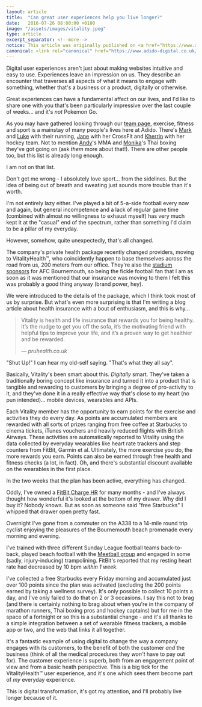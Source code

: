 ```yaml
---
layout: article
title:  "Can great user experiences help you live longer?"
date:   2016-07-26 08:00:00 +0100
image: "/assets/images/vitality.jpeg"
type: article
excerpt_separator: <!--more-->
notice: This article was originally published on <a href="https://www.adido-digital.co.uk/blog/great-user-experiences-help-you-live-longer/">adido-digital.co.uk</a> on 16th July 2016.
canonical: <link rel="canonical" href="https://www.adido-digital.co.uk/blog/great-user-experiences-help-you-live-longer/" />
---
```

<p>Digital user experiences aren't just about making websites intuitive and easy to use. Experiences leave an impression on us. They describe an encounter that traverses all aspects of what it means to engage with something, whether that's a business or a product, digitally or otherwise.</p>
<!--more-->
<p>Great experiences can have a fundamental affect on our lives, and I'd like to share one with you that's been particularly impressive over the last couple of weeks... and it's <em>not</em> Pokemon Go.</p>
<p>As you may have gathered looking through our <a href="http://adi.do/about/the-team/">team page</a>, exercise, fitness and sport is a mainstay of many people's lives here at Adido. There's <a href="http://adi.do/about/the-team/mark-willis/">Mark</a> and <a href="http://adi.do/about/the-team/luke-littleboy/">Luke</a> with their running, <a href="http://adi.do/about/the-team/jane-cooper/">Jane</a> with her CrossFit and <a href="http://adi.do/about/the-team/kherrin-wade/">Kherrin</a> with her hockey team. Not to mention <a href="http://adi.do/about/the-team/andy-kerr/">Andy</a>'s MMA and <a href="http://adi.do/about/the-team/monika-grzankowska/">Monika</a>'s Thai boxing they've got going on (ask <em>them</em> more about that!). There are other people too, but this list is already long enough.</p>
<p>I am not on that list.</p>
<p>Don't get me wrong - I absolutely love sport... from the sidelines. But the idea of being out of breath and sweating just sounds more trouble than it's worth.</p>
<p>I'm not entirely lazy either. I've played a bit of 5-a-side football every now and again, but general incompetence and a lack of regular game time (combined with almost no willingness to exhaust myself) has very much kept it at the "casual" end of the spectrum, rather than something I'd claim to be a pillar of my everyday.</p>
<p>However, somehow, quite unexpectedly, that's all changed.</p>
<p>The company's private health package recently changed providers, moving to VitalityHealth™, who coincidently happen to base themselves across the road from us, 200 meters from our office. They're also the <a href="http://www.bbc.co.uk/news/uk-england-dorset-33467456" target="_blank">stadium sponsors</a> for AFC Bournemouth, so being the fickle football fan that I am as soon as it was mentioned that our insurance was moving to them I felt this was probably a good thing anyway (brand power, hey).</p>
<p>We were introduced to the details of the package, which I think took most of us by surprise. But what's even more surprising is that I'm writing a blog article about health insurance with a bout of enthusiasm, and this is why...</p>
<blockquote>
    <p>Vitality is health and life insurance that rewards you for being healthy. It’s the nudge to get you off the sofa, it’s the motivating friend with helpful tips to improve your life, and it’s a proven way to get healthier and be rewarded.</p>
    <cite> — pruhealth.co.uk</cite>
  </blockquote>
<p>"Shut Up!" I can hear my old-self saying. "That's what they all say".</p>
<p>Basically, Vitality's been smart about this. <em>Digitally</em> smart. They've taken a traditionally boring concept like insurance and turned it into a product that is tangible and rewarding to customers by bringing a degree of pro-activity to it, and they've done it in a really effective way that's close to my heart (no pun intended)... mobile devices, wearables and APIs.</p>
<p>Each Vitality member has the opportunity to earn points for the exercise and activities they do every day. As points are accumulated members are rewarded with all sorts of prizes ranging from free coffee at Starbucks to cinema tickets, iTunes vouchers and heavily reduced flights with British Airways. These activities are automatically reported to Vitality using the data collected by everyday wearables like heart rate trackers and step counters from FitBit, Garmin et al. Ultimately, the more exercise you do, the more rewards you earn. Points can also be earned through free health and fitness checks (a lot, in fact). Oh, and there's substantial discount available on the wearables in the first place.</p>
<p>In the two weeks that the plan has been active, everything has changed.</p>
<p>Oddly, I've owned a <a href="https://www.fitbit.com/uk/chargehr">FitBit Charge HR</a> for many months - and I've always thought how wonderful it's looked at the bottom of my drawer. Why did I buy it? Nobody knows. But as soon as someone said "free Starbucks" I whipped that drawer open pretty fast.</p>
<p>Overnight I've gone from a commuter on the A338 to a 14-mile round trip cyclist enjoying the pleasures of the Bournemouth beach promenade every morning and evening.</p>
<p>I've trained with three different Sunday League football teams back-to-back, played beach football with the <a href="https://twitter.com/meetballuk">Meetball group</a> and engaged in some (sadly, injury-inducing) trampolining. FitBit's reported that my resting heart rate had decreased by 10 bpm <em>within 1 week</em>.</p>
<p>I've collected a free Starbucks every Friday morning and accumulated just over 100 points since the plan was activated (excluding the 200 points earned by taking a wellness survey). It's only possible to collect 10 points a day, and I've only failed to do that on 2 or 3 occasions. I say this not to brag (and there is certainly nothing to brag about when you're in the company of marathon runners, Thai boxing pros and hockey captains) but for me in the space of a fortnight or so this is a substantial change - and it's all thanks to a simple integration between a set of wearable fitness trackers, a mobile app or two, and the web that links it all together.</p>
<p>It's a fantastic example of using digital to change the way a company engages with its customers, to the benefit of both the customer <em>and</em> the business (think of all the medical procedures they <em>won't</em> have to pay out for). The customer experience is superb, both from an engagement point of view and from a basic heath perspective. This is a big tick for the VitalityHealth™ user experience, and it's one which sees them become part of <em>my</em> everyday experience.</p>
<p>This is digital transformation, it's got my attention, and I'll probably live longer because of it.</p>
